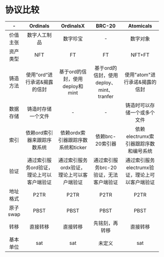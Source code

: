协议比较
=====





| - | Ordinals | OrdinalsX | BRC-20 | Atomicals  |
| :---: | :---: | :----: | :----: | :----: | 
| 价值主张 | 数字人工制品 | 数字珍宝 | - | 数字对象 |
| 资产类型 | NFT | FT | FT | NFT+FT | 
| 铸造方法 | 使用”ord“进行承诺&揭露的信封 | 基于ord的信封，使用deploy和mint | 基于ord的信封，使用deploy、mint、tranfer | 使用"atom"进行承诺&揭露的信封 | 
| 数据存储 | 铸造时存储一个文件 | - | - | 铸造时可以存储一个或多个文件 | 
| 索引 | 依赖ord索引器来跟踪序数系统 | 依赖ordx索引器跟踪序数系统和ticker | 依赖brc-20索引器 | 依赖electrumx索引器跟踪序数和编号系统 | 
| 验证 | 通过索引服务ord验证，理论上可以客户端验证 | 通过索引服务ordx验证，理论上可以客户端验证 | 通过索引服务brc-20验证，无法客户端验证 | 通过索引服务electrumx验证，理论上可以客户端验证 |
|地址格式| P2TR | P2TR | P2TR | P2TR | 
| 原子swap | PBST | PBST | PBST | PBST | 
| 转移 | 直接转移 | 直接转移 | 先铭刻，再转移 | 直接转移 | 
| 基本单位 | sat | sat | 未定义 | sat | 

